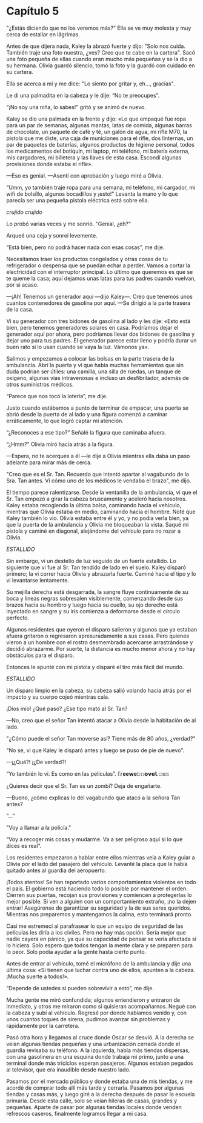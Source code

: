 
# Capítulo 5


"¿Estás diciendo que no los veremos más?" Ella se ve muy molesta y muy cerca de estallar en lágrimas.

Antes de que dijera nada, Kaley la abrazó fuerte y dijo: "Solo nos cuida. También traje una foto nuestra, ¿ves? Creo que te cabe en la cartera". Sacó una foto pequeña de ellas cuando eran mucho más pequeñas y se la dio a su hermana. Olivia guardó silencio, tomó la foto y la guardó con cuidado en su cartera.

Ella se acerca a mí y me dice: "Lo siento por gritar y, eh..., gracias".

Le di una palmadita en la cabeza y le dije: “No te preocupes”.

“¡No soy una niña, lo sabes!” gritó y se animó de nuevo.

Kaley se dio una palmada en la frente y dijo: «Lo que empaqué fue ropa para un par de semanas, algunas mantas, latas de comida, algunas barras de chocolate, un paquete de café y té, un galón de agua, mi rifle M70, la pistola que me diste, una caja de municiones para el rifle, dos linternas, un par de paquetes de baterías, algunos productos de higiene personal, todos los medicamentos del botiquín, mi laptop, mi teléfono, mi batería externa, mis cargadores, mi billetera y las llaves de esta casa. Escondí algunas provisiones donde estaba el rifle».

—Eso es genial. —Asentí con aprobación y luego miré a Olivia.

“Umm, yo también traje ropa para una semana, mi teléfono, mi cargador, mi wifi de bolsillo, algunos bocadillos y ¡esto!” Levanta la mano y lo que parecía ser una pequeña pistola eléctrica está sobre ella.

*crujido* *crujido*

Lo probó varias veces y me sonrió. "Genial, ¿eh?"

Arqueé una ceja y sonreí levemente.

“Está bien, pero no podrá hacer nada con esas cosas”, me dije.

Necesitamos traer los productos congelados y otras cosas de tu refrigerador o despensa que se puedan echar a perder. Vamos a cortar la electricidad con el interruptor principal. Lo último que queremos es que se te queme la casa; aquí dejamos unas latas para tus padres cuando vuelvan, por si acaso.

—¡Ah! Tenemos un generador aquí —dijo Kaley—. Creo que tenemos unos cuantos contenedores de gasolina por aquí. —Se dirigió a la parte trasera de la casa.

Vi su generador con tres bidones de gasolina al lado y les dije: «Esto está bien, pero tenemos generadores solares en casa. Podríamos dejar el generador aquí por ahora, pero podríamos llevar dos bidones de gasolina y dejar uno para tus padres. El generador parece estar lleno y podría durar un buen rato si lo usan cuando se vaya la luz. Vámonos ya».

Salimos y empezamos a colocar las bolsas en la parte trasera de la ambulancia. Abrí la puerta y vi que había muchas herramientas que sin duda podrían ser útiles: una camilla, una silla de ruedas, un tanque de oxígeno, algunas vías intravenosas e incluso un desfibrilador, además de otros suministros médicos.

“Parece que nos tocó la lotería”, me dije.

Justo cuando estábamos a punto de terminar de empacar, una puerta se abrió desde la puerta de al lado y una figura comenzó a caminar erráticamente, lo que logró captar mi atención.

“¿Reconoces a ese tipo?” Señalé la figura que caminaba afuera.

“¿Hmm?” Olivia miró hacia atrás a la figura.

—Espera, no te acerques a él —le dije a Olivia mientras ella daba un paso adelante para mirar más de cerca.

"Creo que es el Sr. Tan. Recuerdo que intentó apartar al vagabundo de la Sra. Tan antes. Vi cómo uno de los médicos le vendaba el brazo", me dijo.

El tiempo parece ralentizarse. Desde la ventanilla de la ambulancia, vi que el Sr. Tan empezó a girar la cabeza bruscamente y aceleró hacia nosotros. Kaley estaba recogiendo la última bolsa, caminando hacia el vehículo, mientras que Olivia estaba en medio, caminando hacia el hombre. Noté que Kaley también lo vio. Olivia estaba entre él y yo, y no podía verla bien, ya que la puerta de la ambulancia y Olivia me bloqueaban la vista. Saqué mi pistola y caminé en diagonal, alejándome del vehículo para no rozar a Olivia.

*ESTALLIDO*

Sin embargo, vi un destello de luz seguido de un fuerte estallido. Lo siguiente que vi fue al Sr. Tan tendido de lado en el suelo. Kaley disparó primero; la vi correr hacia Olivia y abrazarla fuerte. Caminé hacia el tipo y lo vi levantarse lentamente.

Su mejilla derecha está desgarrada, la sangre fluye continuamente de su boca y líneas negras sobresalen visiblemente, comenzando desde sus brazos hacia su hombro y luego hacia su cuello, su ojo derecho está inyectado en sangre y su iris comienza a deformarse desde el círculo perfecto.

Algunos residentes que oyeron el disparo salieron y algunos que ya estaban afuera gritaron o regresaron apresuradamente a sus casas. Pero quienes vieron a un hombre con el rostro desmembrado acercarse arrastrándose y decidió abrazarme. Por suerte, la distancia es mucho menor ahora y no hay obstáculos para el disparo.

Entonces le apunté con mi pistola y disparé el tiro más fácil del mundo.

*ESTALLIDO*

Un disparo limpio en la cabeza, su cabeza salió volando hacia atrás por el impacto y su cuerpo cojeó mientras caía.

¡Dios mío! ¿Qué pasó? ¿Ese tipo mató al Sr. Tan?

—No, creo que el señor Tan intentó atacar a Olivia desde la habitación de al lado.

"¿Cómo puede el señor Tan moverse así? Tiene más de 80 años, ¿verdad?"

"No sé, vi que Kaley le disparó antes y luego se puso de pie de nuevo".

—¡¿Qué?! ¡¿De verdad?!

“Yo también lo vi. Es como en las películas”. 𝕗𝕣𝐞𝐞𝘄𝐞𝚋𝚗𝗼𝘃𝗲𝗹.𝚌𝕠𝚖

¿Quieres decir que el Sr. Tan es un zombi? Deja de engañarte.

—Bueno, ¿cómo explicas lo del vagabundo que atacó a la señora Tan antes?

“…”

"Voy a llamar a la policía."

“Voy a recoger mis cosas y mudarme. Va a ser peligroso aquí si lo que dices es real”.

Los residentes empezaron a hablar entre ellos mientras veía a Kaley guiar a Olivia por el lado del pasajero del vehículo. Levanté la placa que le había quitado antes al guardia del aeropuerto.

¡Todos atentos! Se han reportado varios comportamientos violentos en todo el país. El gobierno está haciendo todo lo posible por mantener el orden. Cierren sus puertas, recojan sus provisiones y comiencen a protegerlas lo mejor posible. Si ven a alguien con un comportamiento extraño, ¡no la dejen entrar! Asegúrense de garantizar su seguridad y la de sus seres queridos. Mientras nos preparemos y mantengamos la calma, esto terminará pronto.

Casi me estremecí al parafrasear lo que un equipo de seguridad de las películas les diría a los civiles. Pero no hay más opción. Sería mejor que nadie cayera en pánico, ya que su capacidad de pensar se vería afectada si lo hiciera. Solo espero que todos tengan la mente clara y se preparen para lo peor. Solo podía ayudar a la gente hasta cierto punto.

Antes de entrar al vehículo, tomé el micrófono de la ambulancia y dije una última cosa: «Si tienen que luchar contra uno de ellos, apunten a la cabeza. ¡Mucha suerte a todos!».

“Depende de ustedes si pueden sobrevivir a esto”, me dije.

Mucha gente me miró confundida; algunos entendieron y entraron de inmediato, y otros me miraron como si quisieran acompañarnos. Negué con la cabeza y subí al vehículo. Regresé por donde habíamos venido y, con unos cuantos toques de sirena, pudimos avanzar sin problemas y rápidamente por la carretera.

Pasó otra hora y llegamos al cruce donde Oscar se desvió. A la derecha se veían algunas tiendas pequeñas y una urbanización cerrada donde el guardia revisaba su teléfono. A la izquierda, había más tiendas dispersas, con una gasolinera en una esquina donde trabaja mi primo, junto a una terminal donde más triciclos esperan pasajeros. Algunos estaban pegados al televisor, que era inaudible desde nuestro lado.

Pasamos por el mercado público y donde estaba una de mis tiendas, y me acordé de comprar todo allí más tarde y cerrarla. Pasamos por algunas tiendas y casas más, y luego giré a la derecha después de pasar la escuela primaria. Desde esta calle, solo se veían hileras de casas, grandes y pequeñas. Aparte de pasar por algunas tiendas locales donde venden refrescos caseros, finalmente logramos llegar a mi casa.